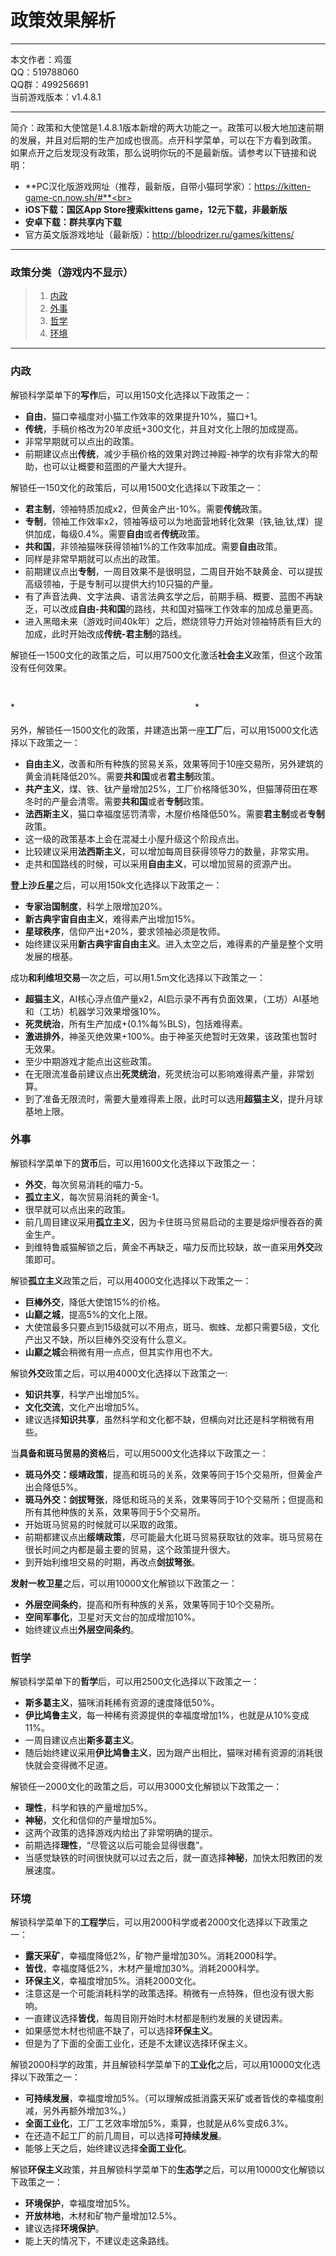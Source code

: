 # 政策效果解析

---
本文作者：鸡蛋<br>
QQ：519788060<br>
QQ群：499256691<br>
当前游戏版本：v1.4.8.1<br>

---
简介：政策和大使馆是1.4.8.1版本新增的两大功能之一。政策可以极大地加速前期的发展，并且对后期的生产加成也很高。点开科学菜单，可以在下方看到政策。<br>
如果点开之后发现没有政策，那么说明你玩的不是最新版。请参考以下链接和说明：<br>
- **PC汉化版游戏网址（推荐，最新版，自带小猫珂学家）：https://kitten-game-cn.now.sh/#**<br>
- **iOS下载：国区App Store搜索kittens game，12元下载，非最新版**<br>
- **安卓下载：群共享内下载**<br>
- 官方英文版游戏地址（最新版）：http://bloodrizer.ru/games/kittens/<br>

---
### 政策分类（游戏内不显示）
> 1. [内政](#内政 "内政")
> 1. [外事](#外事 "外事")
> 1. [哲学](#哲学 "哲学")
> 1. [环境](#环境 "环境")

---
### 内政

解锁科学菜单下的**写作**后，可以用150文化选择以下政策之一：<br>
- **自由**，猫口幸福度对小猫工作效率的效果提升10%，猫口+1。
- **传统**，手稿价格改为20羊皮纸+300文化，并且对文化上限的加成提高。
 - 非常早期就可以点出的政策。
 - 前期建议点出**传统**，减少手稿价格的效果对跨过神殿-神学的坎有非常大的帮助，也可以让概要和蓝图的产量大大提升。

解锁任一150文化的政策后，可以用1500文化选择以下政策之一：<br>
- **君主制**，领袖特质加成x2，但黄金产出-10%。需要**传统**政策。
- **专制**，领袖工作效率x2，领袖等级可以为地面营地转化效果（铁,铀,钛,煤）提供加成，每级0.4%。需要**自由**或者**传统**政策。
- **共和国**，非领袖猫咪获得领袖1%的工作效率加成。需要**自由**政策。
 - 同样是非常早期就可以点出的政策。
 - 前期建议点出**专制**，一周目效果不是很明显，二周目开始不缺黄金、可以提拔高级领袖，于是专制可以提供大约10只猫的产量。
 - 有了声音法典、文字法典、语言法典玄学之后，前期手稿、概要、蓝图不再缺乏，可以改成**自由-共和国**的路线，共和国对猫咪工作效率的加成总量更高。
 - 进入黑暗未来（游戏时间40k年）之后，燃烧领导力开始对领袖特质有巨大的加成，此时开始改成**传统-君主制**的路线。

解锁任一1500文化的政策之后，可以用7500文化激活**社会主义**政策，但这个政策没有任何效果。 <br>

<br>
*<font color=white size=5>因为猫猫本来就是社会主义</font>*
</br>


另外，解锁任一1500文化的政策，并建造出第一座**工厂**后，可以用15000文化选择以下政策之一：<br>

- **自由主义**，改善和所有种族的贸易关系，效果等同于10座交易所，另外建筑的黄金消耗降低20%。需要**共和国**或者**君主制**政策。
- **共产主义**，煤、铁、钛产量增加25%，工厂价格降低30%，但猫薄荷田在寒冬时的产量会清零。需要**共和国**或者**专制**政策。
- **法西斯主义**，猫口幸福度惩罚清零，木屋价格降低50%。需要**君主制**或者**专制**政策。
 - 这一级的政策基本上会在混凝土小屋升级这个阶段点出。
 - 比较建议采用**法西斯主义**，可以增加每周目获得领导力的数量，非常实用。
 - 走共和国路线的时候，可以采用**自由主义**，可以增加贸易的资源产出。

**登上沙丘星**之后，可以用150k文化选择以下政策之一：<br>
- **专家治国制度**，科学上限增加20%。
- **新古典宇宙自由主义**，难得素产出增加15%。
- **星球秩序**，信仰产出+20%，要求领袖必须是牧师。
 - 始终建议采用**新古典宇宙自由主义**。进入太空之后，难得素的产量是整个文明发展的根基。

成功**和利维坦交易**一次之后，可以用1.5m文化选择以下政策之一：<br>
- **超猫主义**，AI核心浮点值产量x2，AI启示录不再有负面效果，（工坊）AI基地和（工坊）机器学习效果增强10%。
- **死灵统治**，所有生产加成+(0.1%每%BLS)，包括难得素。
- **激进排外**，神圣灭绝效果+100%。由于神圣灭绝暂时无效果，该政策也暂时无效果。
 - 至少中期游戏才能点出这些政策。
 - 在无限流准备前建议点出**死灵统治**，死灵统治可以影响难得素产量，非常划算。
 - 到了准备无限流时，需要大量难得素上限，此时可以选用**超猫主义**，提升月球基地上限。

### 外事

解锁科学菜单下的**货币**后，可以用1600文化选择以下政策之一：<br>
- **外交**，每次贸易消耗的喵力-5。
- **孤立主义**，每次贸易消耗的黄金-1。
 - 很早就可以点出来的政策。
 - 前几周目建议采用**孤立主义**，因为卡住斑马贸易启动的主要是熔炉慢吞吞的黄金生产。
 - 到维特鲁威猫解锁之后，黄金不再缺乏，喵力反而比较缺，故一直采用**外交**政策即可。

解锁**孤立主义**政策之后，可以用4000文化选择以下政策之一：
- **巨棒外交**，降低大使馆15%的价格。
- **山巅之城**，提高5%的文化上限。
 - 大使馆最多只要点到15级就可以不用点，斑马、蜘蛛、龙都只需要5级，文化产出又不缺，所以巨棒外交没有什么意义。
 - **山巅之城**会稍微有用一点点，但其实作用也不大。

解锁**外交**政策之后，可以用4000文化选择以下政策之一:
- **知识共享**，科学产出增加5%。
- **文化交流**，文化产出增加5%。
 - 建议选择**知识共享**，虽然科学和文化都不缺，但横向对比还是科学稍微有用些。

当**具备和斑马贸易的资格**后，可以用5000文化选择以下政策之一：
- **斑马外交：绥靖政策**，提高和斑马的关系，效果等同于15个交易所，但黄金产出会降低5%。
- **斑马外交：剑拔弩张**，降低和斑马的关系，效果等同于10个交易所；但提高和所有其他种族的关系，效果等同于5个交易所。
 - 开始斑马贸易的时候就可以采取的政策。
 - 前期都建议点出**绥靖政策**，尽可能最大化斑马贸易获取钛的效率。斑马贸易在很长时间之内都是最主要的贸易，这个政策提升很大。
 - 到开始利维坦交易的时期，再改点**剑拔弩张**。

**发射一枚卫星**之后，可以用10000文化解锁以下政策之一：
- **外层空间条约**，提高和所有种族的关系，效果等同于10个交易所。
- **空间军事化**，卫星对天文台的加成增加10%。
 - 始终建议点出**外层空间条约**。

### 哲学

解锁科学菜单下的**哲学**后，可以用2500文化选择以下政策之一：
- **斯多葛主义**，猫咪消耗稀有资源的速度降低50%。
- **伊比鸠鲁主义**，每一种稀有资源提供的幸福度增加1%，也就是从10%变成11%。
 - 一周目建议点出**斯多葛主义**。
 - 随后始终建议采用**伊比鸠鲁主义**，因为跟产出相比，猫咪对稀有资源的消耗很快就会变得微不足道。

解锁任一2000文化的政策之后，可以用3000文化解锁以下政策之一：
- **理性**，科学和铁的产量增加5%。
- **神秘**，文化和信仰的产量增加5%。
 - 这两个政策的选择游戏内给出了非常明确的提示。
 - 前期选择**理性**，“尽管这以后可能会显得很蠢”。
 - 当感觉缺铁的时间很快就可以过去之后，就一直选择**神秘**，加快太阳教团的发展速度。

### 环境

解锁科学菜单下的**工程学**后，可以用2000科学或者2000文化选择以下政策之一：
- **露天采矿**，幸福度降低2%，矿物产量增加30%。消耗2000科学。
- **皆伐**，幸福度降低2%，木材产量增加30%。消耗2000科学。
- **环保主义**，幸福度增加5%。消耗2000文化。
 - 注意这是一个可能消耗科学的政策选择。稍微有一点特殊，但也没有很大影响。
 - 一直建议选择**皆伐**，每周目刚开始时木材都是制约发展的关键因素。
 - 如果感觉木材也彻底不缺了，可以选择**环保主义**。
 - 但是为了下面的全面工业化，还是不太建议选择环保主义。

解锁2000科学的政策，并且解锁科学菜单下的**工业化**之后，可以用10000文化选择以下政策之一：
- **可持续发展**，幸福度增加5%。（可以理解成抵消露天采矿或者皆伐的幸福度削减，另外再额外增加3%。）
- **全面工业化**，工厂工艺效率增加5%，乘算，也就是从6%变成6.3%。
 - 在还造不起工厂的前几周目，可以选择**可持续发展**。
 - 能够上天之后，始终建议选择**全面工业化**。

解锁**环保主义**政策，并且解锁科学菜单下的**生态学**之后，可以用10000文化解锁以下政策之一：
- **环境保护**，幸福度增加5%。
- **开放林地**，木材和矿物产量增加12.5%。
 - 建议选择**环境保护**。
 - 能上天的情况下，不建议走这条路线。
